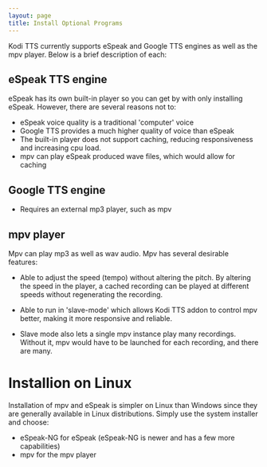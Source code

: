 ```yaml
---
layout: page
title: Install Optional Programs
---
```

<meta http-equiv='Content-Type' content='text/html; charset=utf-8' />

Kodi TTS currently supports eSpeak and Google TTS engines as well as the mpv player.
Below is a brief description of each:

## eSpeak TTS engine

eSpeak has its own built-in player so you can get by with only installing eSpeak. However,
there are several reasons not to:

  * eSpeak voice quality is a traditional 'computer' voice
  * Google TTS provides a much higher quality of voice than eSpeak
  * The built-in player does not support caching, reducing responsiveness and increasing
    cpu load. 
  * mpv can play eSpeak produced wave files, which would allow for caching

## Google TTS engine

  * Requires an external mp3 player, such as mpv

## mpv player

Mpv can play mp3 as well as wav audio. Mpv has several desirable features:

  * Able to adjust the speed (tempo) without altering the pitch. By altering the speed
    in the player, a cached recording can be played at different speeds without regenerating
    the recording.

  * Able to run in 'slave-mode' which allows Kodi TTS addon to control mpv better, making it
    more responsive and reliable.

  * Slave mode also lets a single mpv instance play many recordings. Without it,
    mpv would have to be launched for each recording, and there are many.

# Installion on Linux

Installation of mpv and eSpeak is simpler on Linux than Windows since they are generally
available in Linux distributions. Simply use the system installer and choose:

  * eSpeak-NG for eSpeak (eSpeak-NG is newer and has a few more capabilities)
  * mpv for the mpv player
